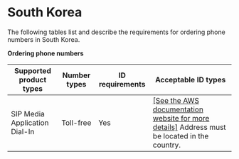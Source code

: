 # South Korea<a name="order-port-s-korea"></a>

The following tables list and describe the requirements for ordering phone numbers in South Korea\.

**Ordering phone numbers**


| Supported product types | Number types | ID requirements | Acceptable ID types | 
| --- | --- | --- | --- | 
| SIP Media Application Dial\-In | Toll\-free | Yes |  [\[See the AWS documentation website for more details\]](http://docs.aws.amazon.com/chime/latest/ag/order-port-s-korea.html) Address must be located in the country\.  | 